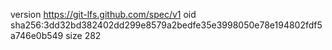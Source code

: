 version https://git-lfs.github.com/spec/v1
oid sha256:3dd32bd382402dd299e8579a2bedfe35e3998050e78e194802fdf5a746e0b549
size 282
